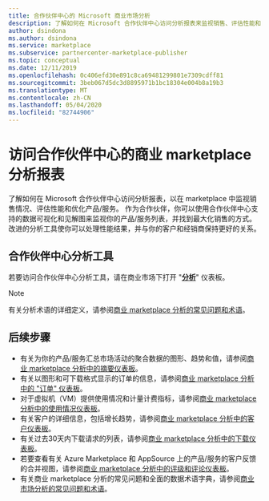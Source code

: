 ```yaml
---
title: 合作伙伴中心的 Microsoft 商业市场分析
description: 了解如何在 Microsoft 合作伙伴中心访问分析报表来监视销售、评估性能和优化 marketplace 产品。
author: dsindona
ms.author: dsindona
ms.service: marketplace
ms.subservice: partnercenter-marketplace-publisher
ms.topic: conceptual
ms.date: 12/11/2019
ms.openlocfilehash: 0c406efd30e891c8ca69481299801e7309cdff81
ms.sourcegitcommit: 3beb067d5dc3d8895971b1bc18304e004b8a19b3
ms.translationtype: MT
ms.contentlocale: zh-CN
ms.lasthandoff: 05/04/2020
ms.locfileid: "82744906"
---
```

# <a name="access-analytic-reports-for-the-commercial-marketplace-in-partner-center"></a>访问合作伙伴中心的商业 marketplace 分析报表

了解如何在 Microsoft 合作伙伴中心访问分析报表，以在 marketplace 中监视销售情况、评估性能和优化产品/服务。 作为合作伙伴，你可以使用合作伙伴中心支持的数据可视化和见解图来监视你的产品/服务列表，并找到最大化销售的方式。 改进的分析工具使你可以处理性能结果，并与你的客户和经销商保持更好的关系。

## <a name="partner-center-analytics-tools"></a>合作伙伴中心分析工具

若要访问合作伙伴中心分析工具，请在商业市场下打开 "**[分析](https://partner.microsoft.com/dashboard/commercial-marketplace/analytics/summary)**" 仪表板。

>[!NOTE]
> 有关分析术语的详细定义，请参阅[商业 marketplace 分析的常见问题和术语](./faq-terminology.md)。

## <a name="next-steps"></a>后续步骤

- 有关为你的产品/服务汇总市场活动的聚合数据的图形、趋势和值，请参阅[商业 marketplace 分析中的摘要仪表板](./summary-dashboard.md)。
- 有关以图形和可下载格式显示的订单的信息，请参阅[商业 marketplace 分析中的 "订单" 仪表板](./orders-dashboard.md)。
- 对于虚拟机（VM）提供使用情况和计量计费指标，请参阅[商业 marketplace 分析中的使用情况仪表板](./usage-dashboard.md)。
- 有关客户的详细信息，包括增长趋势，请参阅[商业 marketplace 分析中的客户仪表板](./customer-dashboard.md)。
- 有关过去30天内下载请求的列表，请参阅[商业 marketplace 分析中的下载仪表板](./downloads-dashboard.md)。
- 若要查看有关 Azure Marketplace 和 AppSource 上的产品/服务的客户反馈的合并视图，请参阅[商业 marketplace 分析中的评级和评论仪表板](./ratings-reviews.md)。
- 有关商业 marketplace 分析的常见问题和全面的数据术语字典，请参阅[商业市场分析的常见问题和术语](./faq-terminology.md)。
